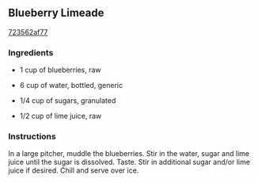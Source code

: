 ## Blueberry Limeade

[723562af77](http://www.foodandwine.com/recipes/blueberry-limeade)

### Ingredients

 - 1 cup of blueberries, raw

 - 6 cup of water, bottled, generic

 - 1/4 cup of sugars, granulated

 - 1/2 cup of lime juice, raw

### Instructions

In a large pitcher, muddle the blueberries. Stir in the water, sugar and lime juice until the sugar is dissolved. Taste. Stir in additional sugar and/or lime juice if desired. Chill and serve over ice.
